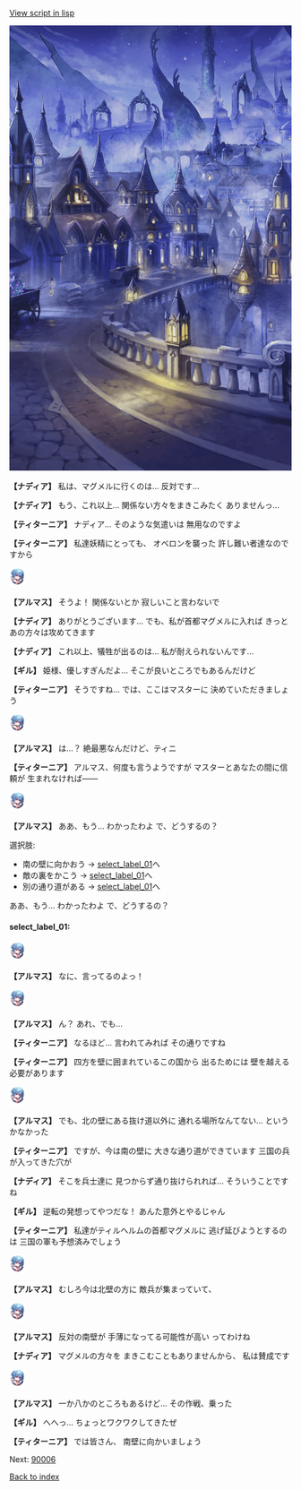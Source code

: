 [View script in lisp](../scripts/100103041.txt)

![101_city_night3.png](../images/backgrounds/101_city_night3.png)

**【ナディア】**
私は、マグメルに行くのは…
反対です…

**【ナディア】**
もう、これ以上…
関係ない方々をまきこみたく
ありませんっ…

**【ティターニア】**
ナディア…
そのような気遣いは
無用なのですよ

**【ティターニア】**
私達妖精にとっても、
オベロンを襲った
許し難い者達なのですから

<img src="../images/units/3103811.png" alt="3103811.png" height="34"/>

**【アルマス】**
そうよ！
関係ないとか
寂しいこと言わないで

**【ナディア】**
ありがとうございます…
でも、私が首都マグメルに入れば
きっとあの方々は攻めてきます

**【ナディア】**
これ以上、犠牲が出るのは…
私が耐えられないんです…

**【ギル】**
姫様、優しすぎんだよ…
そこが良いところでもあるんだけど

**【ティターニア】**
そうですね…
では、ここはマスターに
決めていただきましょう

<img src="../images/units/3103811.png" alt="3103811.png" height="34"/>

**【アルマス】**
は…？
絶最悪なんだけど、ティニ

**【ティターニア】**
アルマス、何度も言うようですが
マスターとあなたの間に信頼が
生まれなければ――

<img src="../images/units/3103811.png" alt="3103811.png" height="34"/>

**【アルマス】**
ああ、もう…
わかったわよ
で、どうするの？

選択肢:
- 南の壁に向かおう → [select_label_01](#select_label_01)へ
- 敵の裏をかこう → [select_label_01](#select_label_01)へ
- 別の通り道がある → [select_label_01](#select_label_01)へ

ああ、もう…
わかったわよ
で、どうするの？

#### select_label_01:

<img src="../images/units/3103811.png" alt="3103811.png" height="34"/>

**【アルマス】**
なに、言ってるのよっ！

<img src="../images/units/3103811.png" alt="3103811.png" height="34"/>

**【アルマス】**
ん？
あれ、でも…

**【ティターニア】**
なるほど…
言われてみれば
その通りですね

**【ティターニア】**
四方を壁に囲まれているこの国から
出るためには
壁を越える必要があります

<img src="../images/units/3103811.png" alt="3103811.png" height="34"/>

**【アルマス】**
でも、北の壁にある抜け道以外に
通れる場所なんてない…
というかなかった

**【ティターニア】**
ですが、今は南の壁に
大きな通り道ができています
三国の兵が入ってきた穴が

**【ナディア】**
そこを兵士達に
見つからず通り抜けられれば…
そういうことですね

**【ギル】**
逆転の発想ってやつだな！
あんた意外とやるじゃん

**【ティターニア】**
私達がティルヘルムの首都マグメルに
逃げ延びようとするのは
三国の軍も予想済みでしょう

<img src="../images/units/3103811.png" alt="3103811.png" height="34"/>

**【アルマス】**
むしろ今は北壁の方に
敵兵が集まっていて、

<img src="../images/units/3103811.png" alt="3103811.png" height="34"/>

**【アルマス】**
反対の南壁が
手薄になってる可能性が高い
ってわけね

**【ナディア】**
マグメルの方々を
まきこむこともありませんから、
私は賛成です

<img src="../images/units/3103811.png" alt="3103811.png" height="34"/>

**【アルマス】**
一か八かのところもあるけど…
その作戦、乗った

**【ギル】**
へへっ…
ちょっとワクワクしてきたぜ

**【ティターニア】**
では皆さん、
南壁に向かいましょう


Next: [90006](90006.md)

[Back to index](index.md)
